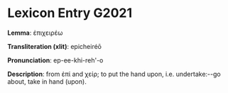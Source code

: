 # Lexicon Entry G2021

**Lemma**: ἐπιχειρέω

**Transliteration (xlit)**: epicheiréō

**Pronunciation**: ep-ee-khi-reh'-o

**Description**:
from ἐπί and χείρ; to put the hand upon, i.e. undertake:--go about, take in hand (upon).
